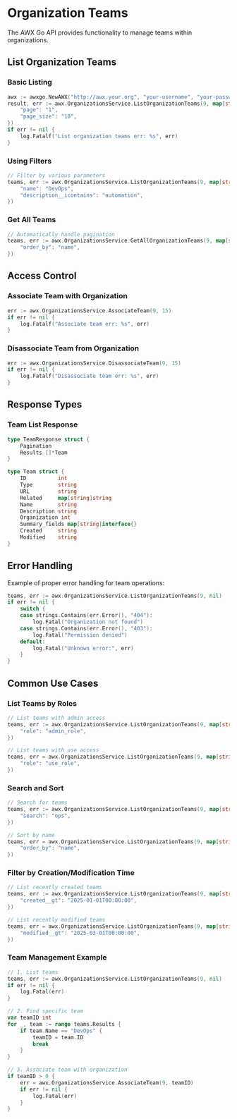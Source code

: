 # Organization Teams

The AWX Go API provides functionality to manage teams within organizations.

## List Organization Teams

### Basic Listing
```go
awx := awxgo.NewAWX("http://awx.your.org", "your-username", "your-password", nil)
result, err := awx.OrganizationsService.ListOrganizationTeams(9, map[string]string{
    "page": "1",
    "page_size": "10",
})
if err != nil {
    log.Fatalf("List organization teams err: %s", err)
}
```

### Using Filters
```go
// Filter by various parameters
teams, err := awx.OrganizationsService.ListOrganizationTeams(9, map[string]string{
    "name": "DevOps",
    "description__icontains": "automation",
})
```

### Get All Teams
```go
// Automatically handle pagination
teams, err := awx.OrganizationsService.GetAllOrganizationTeams(9, map[string]string{
    "order_by": "name",
})
```

## Access Control

### Associate Team with Organization
```go
err := awx.OrganizationsService.AssociateTeam(9, 15)
if err != nil {
    log.Fatalf("Associate team err: %s", err)
}
```

### Disassociate Team from Organization
```go
err := awx.OrganizationsService.DisassociateTeam(9, 15)
if err != nil {
    log.Fatalf("Disassociate team err: %s", err)
}
```

## Response Types

### Team List Response
```go
type TeamResponse struct {
    Pagination
    Results []*Team
}

type Team struct {
    ID          int
    Type        string
    URL         string
    Related     map[string]string
    Name        string
    Description string
    Organization int
    Summary_fields map[string]interface{}
    Created     string
    Modified    string
}
```

## Error Handling

Example of proper error handling for team operations:

```go
teams, err := awx.OrganizationsService.ListOrganizationTeams(9, nil)
if err != nil {
    switch {
    case strings.Contains(err.Error(), "404"):
        log.Fatal("Organization not found")
    case strings.Contains(err.Error(), "403"):
        log.Fatal("Permission denied")
    default:
        log.Fatal("Unknown error:", err)
    }
}
```

## Common Use Cases

### List Teams by Roles
```go
// List teams with admin access
teams, err := awx.OrganizationsService.ListOrganizationTeams(9, map[string]string{
    "role": "admin_role",
})

// List teams with use access
teams, err = awx.OrganizationsService.ListOrganizationTeams(9, map[string]string{
    "role": "use_role",
})
```

### Search and Sort
```go
// Search for teams
teams, err := awx.OrganizationsService.ListOrganizationTeams(9, map[string]string{
    "search": "ops",
})

// Sort by name
teams, err = awx.OrganizationsService.ListOrganizationTeams(9, map[string]string{
    "order_by": "name",
})
```

### Filter by Creation/Modification Time
```go
// List recently created teams
teams, err := awx.OrganizationsService.ListOrganizationTeams(9, map[string]string{
    "created__gt": "2025-01-01T00:00:00",
})

// List recently modified teams
teams, err = awx.OrganizationsService.ListOrganizationTeams(9, map[string]string{
    "modified__gt": "2025-03-01T00:00:00",
})
```

### Team Management Example
```go
// 1. List teams
teams, err := awx.OrganizationsService.ListOrganizationTeams(9, nil)
if err != nil {
    log.Fatal(err)
}

// 2. Find specific team
var teamID int
for _, team := range teams.Results {
    if team.Name == "DevOps" {
        teamID = team.ID
        break
    }
}

// 3. Associate team with organization
if teamID > 0 {
    err = awx.OrganizationsService.AssociateTeam(9, teamID)
    if err != nil {
        log.Fatal(err)
    }
}
